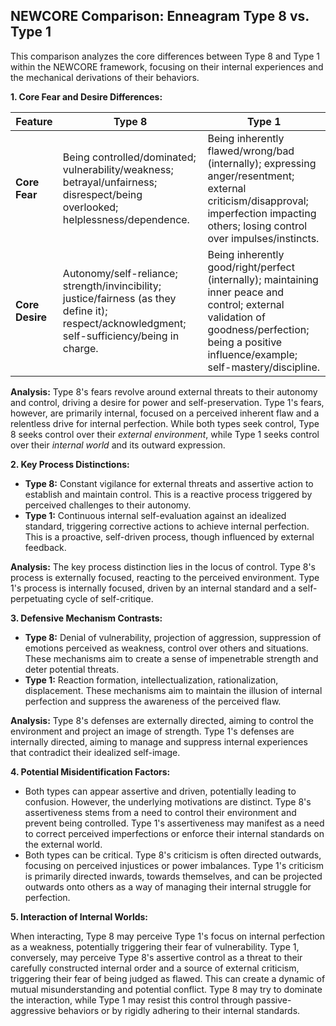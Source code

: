 ## NEWCORE Comparison: Enneagram Type 8 vs. Type 1

This comparison analyzes the core differences between Type 8 and Type 1 within the NEWCORE framework, focusing on their internal experiences and the mechanical derivations of their behaviors.

**1. Core Fear and Desire Differences:**

| Feature | Type 8 | Type 1 |
|---|---|---|
| **Core Fear** | Being controlled/dominated; vulnerability/weakness; betrayal/unfairness; disrespect/being overlooked; helplessness/dependence. | Being inherently flawed/wrong/bad (internally); expressing anger/resentment; external criticism/disapproval; imperfection impacting others; losing control over impulses/instincts. |
| **Core Desire** | Autonomy/self-reliance; strength/invincibility; justice/fairness (as they define it); respect/acknowledgment; self-sufficiency/being in charge. | Being inherently good/right/perfect (internally); maintaining inner peace and control; external validation of goodness/perfection; being a positive influence/example; self-mastery/discipline. |

**Analysis:**  Type 8's fears revolve around external threats to their autonomy and control, driving a desire for power and self-preservation. Type 1's fears, however, are primarily internal, focused on a perceived inherent flaw and a relentless drive for internal perfection. While both types seek control, Type 8 seeks control over their *external environment*, while Type 1 seeks control over their *internal world* and its outward expression.

**2. Key Process Distinctions:**

* **Type 8:** Constant vigilance for external threats and assertive action to establish and maintain control. This is a reactive process triggered by perceived challenges to their autonomy.
* **Type 1:** Continuous internal self-evaluation against an idealized standard, triggering corrective actions to achieve internal perfection. This is a proactive, self-driven process, though influenced by external feedback.

**Analysis:** The key process distinction lies in the locus of control. Type 8's process is externally focused, reacting to the perceived environment. Type 1's process is internally focused, driven by an internal standard and a self-perpetuating cycle of self-critique.

**3. Defensive Mechanism Contrasts:**

* **Type 8:** Denial of vulnerability, projection of aggression, suppression of emotions perceived as weakness, control over others and situations. These mechanisms aim to create a sense of impenetrable strength and deter potential threats.
* **Type 1:** Reaction formation, intellectualization, rationalization, displacement. These mechanisms aim to maintain the illusion of internal perfection and suppress the awareness of the perceived flaw.

**Analysis:** Type 8's defenses are externally directed, aiming to control the environment and project an image of strength. Type 1's defenses are internally directed, aiming to manage and suppress internal experiences that contradict their idealized self-image.

**4. Potential Misidentification Factors:**

* Both types can appear assertive and driven, potentially leading to confusion. However, the underlying motivations are distinct. Type 8's assertiveness stems from a need to control their environment and prevent being controlled. Type 1's assertiveness may manifest as a need to correct perceived imperfections or enforce their internal standards on the external world.
* Both types can be critical. Type 8's criticism is often directed outwards, focusing on perceived injustices or power imbalances. Type 1's criticism is primarily directed inwards, towards themselves, and can be projected outwards onto others as a way of managing their internal struggle for perfection.

**5. Interaction of Internal Worlds:**

When interacting, Type 8 may perceive Type 1's focus on internal perfection as a weakness, potentially triggering their fear of vulnerability.  Type 1, conversely, may perceive Type 8's assertive control as a threat to their carefully constructed internal order and a source of external criticism, triggering their fear of being judged as flawed. This can create a dynamic of mutual misunderstanding and potential conflict.  Type 8 may try to dominate the interaction, while Type 1 may resist this control through passive-aggressive behaviors or by rigidly adhering to their internal standards.
